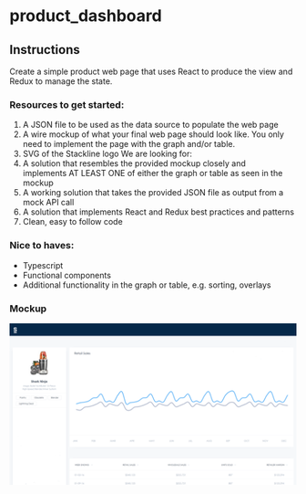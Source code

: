 # product_dashboard

## Instructions
Create a simple product web page that uses React to produce the view and Redux to
manage the state.


### Resources to get started:
1. A JSON file to be used as the data source to populate the web page
2. A wire mockup of what your final web page should look like. You only need to implement the
page with the graph and/or table.
3. SVG of the Stackline logo
We are looking for:
1. A solution that resembles the provided mockup closely and implements AT LEAST ONE of either
the graph or table as seen in the mockup
2. A working solution that takes the provided JSON file as output from a mock API call
3. A solution that implements React and Redux best practices and patterns
4. Clean, easy to follow code

### Nice to haves:
- Typescript
- Functional components
- Additional functionality in the graph or table, e.g. sorting, overlays

### Mockup
![alt text](<mockup.png>)
